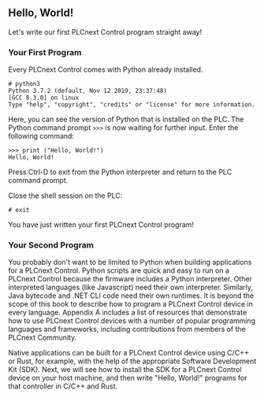 ## Hello, World!

Let's write our first PLCnext Control program straight away!

### Your First Program

Every PLCnext Control comes with Python already installed.

```text
# python3
Python 3.7.2 (default, Nov 12 2019, 23:37:48)
[GCC 8.3.0] on linux
Type "help", "copyright", "credits" or "license" for more information.
```

Here, you can see the version of Python that is installed on the PLC. The Python command prompt `>>>` is now waiting for further input. Enter the following command:

```text
>>> print ("Hello, World!")
Hello, World!
```

Press Ctrl-D to exit from the Python interpreter and return to the PLC command prompt.

Close the shell session on the PLC:

```text
# exit
```

You have just written your first PLCnext Control program!

### Your Second Program

You probably don't want to be limited to Python when building applications for a PLCnext Control. Python scripts are quick and easy to run on a PLCnext Control because the firmware includes a Python interpreter. Other interpreted languages (like Javascript) need their own interpreter. Similarly, Java bytecode and .NET CLI code need their own runtimes. It is beyond the scope of this book to describe how to program a PLCnext Control device in every language. Appendix A includes a list of resources that demonstrate how to use PLCnext Control devices with a number of popular programming languages and frameworks, including contributions from members of the PLCnext Community.

Native applications can be built for a PLCnext Control device using C/C++ or Rust, for example, with the help of the appropriate Software Development Kit (SDK). Next, we will see how to install the SDK for a PLCnext Control device on your host machine, and then write "Hello, World!" programs for that controller in C/C++ and Rust.
